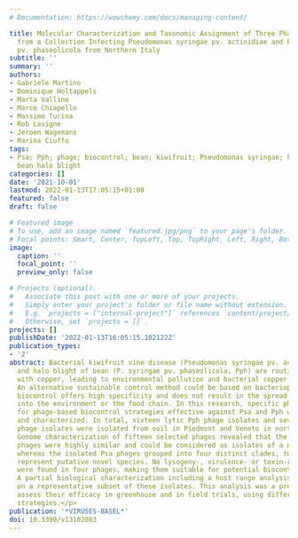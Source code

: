 ```yaml
---
# Documentation: https://wowchemy.com/docs/managing-content/

title: Molecular Characterization and Taxonomic Assignment of Three Phage Isolates
  from a Collection Infecting Pseudomonas syringae pv. actinidiae and P. syringae
  pv. phaseolicola from Northern Italy
subtitle: ''
summary: ''
authors:
- Gabriele Martino
- Dominique Holtappels
- Marta Vallino
- Marco Chiapello
- Massimo Turina
- Rob Lavigne
- Jeroen Wagemans
- Marina Ciuffo
tags:
- Psa; Pph; phage; biocontrol; bean; kiwifruit; Pseudomonas syringae; kiwifruit canker;
  bean halo blight
categories: []
date: '2021-10-01'
lastmod: 2022-01-13T17:05:15+01:00
featured: false
draft: false

# Featured image
# To use, add an image named `featured.jpg/png` to your page's folder.
# Focal points: Smart, Center, TopLeft, Top, TopRight, Left, Right, BottomLeft, Bottom, BottomRight.
image:
  caption: ''
  focal_point: ''
  preview_only: false

# Projects (optional).
#   Associate this post with one or more of your projects.
#   Simply enter your project's folder or file name without extension.
#   E.g. `projects = ["internal-project"]` references `content/project/deep-learning/index.md`.
#   Otherwise, set `projects = []`.
projects: []
publishDate: '2022-01-13T16:05:15.102122Z'
publication_types:
- '2'
abstract: Bacterial kiwifruit vine disease (Pseudomonas syringae pv. actinidiae, Psa)
  and halo blight of bean (P. syringae pv. phaseolicola, Pph) are routinely treated
  with copper, leading to environmental pollution and bacterial copper resistance.
  An alternative sustainable control method could be based on bacteriophages, as phage
  biocontrol offers high specificity and does not result in the spread of toxic residues
  into the environment or the food chain. In this research, specific phages suitable
  for phage-based biocontrol strategies effective against Psa and Pph were isolated
  and characterized. In total, sixteen lytic Pph phage isolates and seven lytic Psa
  phage isolates were isolated from soil in Piedmont and Veneto in northern Italy.
  Genome characterization of fifteen selected phages revealed that the isolated Pph
  phages were highly similar and could be considered as isolates of a novel species,
  whereas the isolated Psa phages grouped into four distinct clades, two of which
  represent putative novel species. No lysogeny-, virulence- or toxin-related genes
  were found in four phages, making them suitable for potential biocontrol purposes.
  A partial biological characterization including a host range analysis was performed
  on a representative subset of these isolates. This analysis was a prerequisite to
  assess their efficacy in greenhouse and in field trials, using different delivery
  strategies.</p>
publication: '*VIRUSES-BASEL*'
doi: 10.3390/v13102083
---
```

